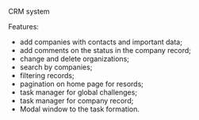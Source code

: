 CRM system

Features:
- add companies with contacts and important data;
- add comments on the status in the company record;
- change and delete organizations;
- search by companies;
- filtering records;
- pagination on home page for resords;
- task manager for global challenges;
- task manager for company record;
- Modal window to the task formation.

